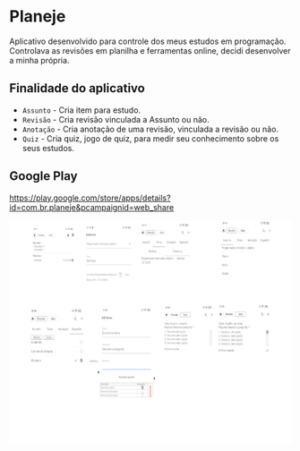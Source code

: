 # Planeje

Aplicativo desenvolvido para controle dos meus estudos em programação.
Controlava as revisões em planilha e ferramentas online, decidi desenvolver a minha própria. 
## Finalidade do aplicativo
- `Assunto` - Cria item para estudo.
- `Revisão` - Cria revisão vinculada a Assunto ou não.
- `Anotação` - Cria anotação de uma revisão, vinculada a revisão ou não.
- `Quiz` - Cria quiz, jogo de quiz, para medir seu conhecimento sobre os seus estudos.
## Google Play
https://play.google.com/store/apps/details?id=com.br.planeje&pcampaignid=web_share
<p align="left">
  <img src="https://github.com/PereiraSantos/planeje/blob/main/assets/planeje.png" width="600" height="400"/>
</p>

